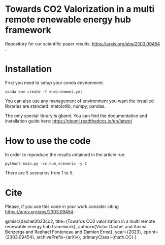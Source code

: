 # Towards CO2 Valorization in a multi remote renewable energy hub framework

Repository for our scientific paper results: https://arxiv.org/abs/2303.09454 .


# Installation

First you need to setup your conda environment.

```conda env create -f environment.yml```

You can also use any management of environment you want the installed libraries are standard:
matplotlib, numpy, pandas. 

The only special library is gboml. You can find the documentation and installation guide here:
https://gboml.readthedocs.io/en/latest/


# How to use the code

In order to reproduce the results obtained in the article run:

```python3 main.py -sc num_scenario -y 2```

There are 5 scenarios from 1 to 5.

# Cite
Please, if you use this code in your work consider citing https://arxiv.org/abs/2303.09454 : 

@misc{dachet2023co2,
      title={Towards CO2 valorization in a multi remote renewable energy hub framework}, 
      author={Victor Dachet and Amina Benzerga and Raphaël Fonteneau and Damien Ernst},
      year={2023},
      eprint={2303.09454},
      archivePrefix={arXiv},
      primaryClass={math.OC}
}



